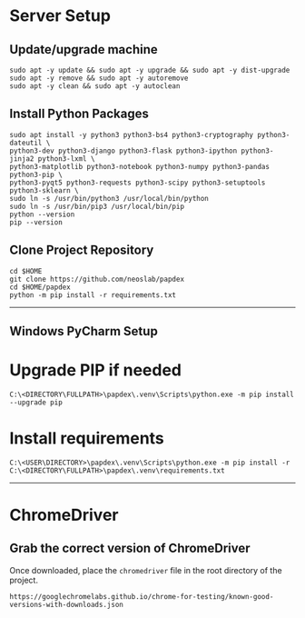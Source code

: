 # Server Setup

## Update/upgrade machine

```
sudo apt -y update && sudo apt -y upgrade && sudo apt -y dist-upgrade
sudo apt -y remove && sudo apt -y autoremove
sudo apt -y clean && sudo apt -y autoclean
```

## Install Python Packages

```
sudo apt install -y python3 python3-bs4 python3-cryptography python3-dateutil \
python3-dev python3-django python3-flask python3-ipython python3-jinja2 python3-lxml \
python3-matplotlib python3-notebook python3-numpy python3-pandas python3-pip \
python3-pyqt5 python3-requests python3-scipy python3-setuptools python3-sklearn \
sudo ln -s /usr/bin/python3 /usr/local/bin/python
sudo ln -s /usr/bin/pip3 /usr/local/bin/pip
python --version
pip --version
```

## Clone Project Repository

```
cd $HOME
git clone https://github.com/neoslab/papdex
cd $HOME/papdex
python -m pip install -r requirements.txt
```

* * *

## Windows PyCharm Setup

# Upgrade PIP if needed

```
C:\<DIRECTORY\FULLPATH>\papdex\.venv\Scripts\python.exe -m pip install --upgrade pip
```

# Install requirements

```
C:\<USER\DIRECTORY>\papdex\.venv\Scripts\python.exe -m pip install -r C:\<DIRECTORY\FULLPATH>\papdex\.venv\requirements.txt
```

* * *

# ChromeDriver

## Grab the correct version of ChromeDriver

Once downloaded, place the `chromedriver` file in the root directory of the project.

```
https://googlechromelabs.github.io/chrome-for-testing/known-good-versions-with-downloads.json
```
